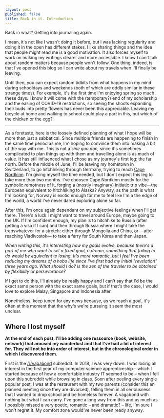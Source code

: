 ```yaml
---
layout: post
published: false
title: Back in it. Introduction
---
```

Back in what? Getting into journaling again.

I mean, it's not like I wasn't doing it before, but I was lacking regularity and doing it in the open has different stakes. I like sharing things and the idea that people might read me is a good motivation. It also forces myself to work on making my writings clearer and more accessible. I know I can't talk about random matters because people won't follow. One thing, indeed, is that I've opened this blog so I can write about my travels when I'll finally be leaving.

Until then, you can expect random tidbits from what happens in my mind during schooldays and weekends (both of which are oddly similar in these strange times). For example, it's the first time I'm enjoying spring so much these days. I know it will come with the (temporary?) end of my scholarship and the easing of COVID-19 restrictions, so seeing the shoots expanding their buds into pretty flowers has never been this appreciable. Leaving my bicycle at home and walking to school could play a part in this, but which of the chicken or the egg?

---

As a foretaste, here is the loosely defined planning of what I hope will be more than just a sabbatical. Since multiple friends are happening to finish in the same time period as me, I'm hoping to convince them into making a bit of the way with me. This is not a _sine qua non,_ since it's sometimes complicated to plan things up with them and travelling alone is as much of value. It has still influenced what I chose as my journey's first leg: the far north. Before the middle of June, I'll be leaving my hometown in Switzerland, to go hitchhiking through Germany, trying to reach [Cape Nordkinn](https://en.wikipedia.org/wiki/Cape_Nordkinn). I'm giving myself the time needed, but I don't expect this leg to take more than two months. I've choosen Cape Nordkinn mostly for the symbolic remotness of it, forging a (mostly imaginary) initiatic trip vibe—the European equivalent to hitchhiking to Alaska? Anyway, as the path is what I'm looking for, Norway is exotic enough for me to feel like I'm a the edge of the world, a world I've never dared exploring alone so far.

After this, I'm once again dependant on my subjective feelings when I'll get there. There's a luck I might want to travel around Europe, maybe going to the UK. If I'm confident enough, my plan is to hitchhike to Russia (after getting a visa if I can) and then through Russia where I might take the transwhatever for a stretch: either through Mongolia and China, or —after reaching Vladivostok— to take a ferry for South Korea and then Japan.

_When writing this, it's interesting how my goals evolve, because there's a part of me who want to set a fixed goal, a dream, something that failing to do would be equivalent to losing. It's more romantic, but I feel I've been reducing my dreams of a hobo life since I've first had my initial "revelation" three years ago. What should I do? Is the zen of the traveler to be obtained by flexibility or perseverance?_

If I get to do this, I'll already be really happy and I can't say that I'd be the exact same person with the exact same goals, but if that's the case, I would love to explore Malay, Singapore and Indonesia after.

Nonetheless, keep tuned for any news because, as we reach a goal, it's often at this moment that the why's we're pursuing it seem the most unclear.

## Where I lost myself

**At the end of each post, I'll be adding one ressource (book, website, network) that aroused my wanderlust and that I've had a lot of interest for. They will not be into order of interest, but in the chronological order in which I discovered them.**

First is the  [/r/vagabond](https://www.reddit.com/r/vagabond/) subreddit. In 2018, I was very down. I was losing all interest in the first year of my computer science apprenticeship – which I started because of how a comfortable industry IT seemed to be – when I fell upon this subreddit while browsing in class. Soon after peeling every single popular post, I was at the restaurant with my two parents (consider this an planned meeting since they are divorced), telling them in all seriousness that I wanted to drop school and be homeless forever. A vagabond with nothing but what I can carry. I've gone a long way from this and as much as I possibly missed a very poetic, romantic – and dramatic? – life, I'm sure I won't regret it. My comfort zone would've never been ready anyway.